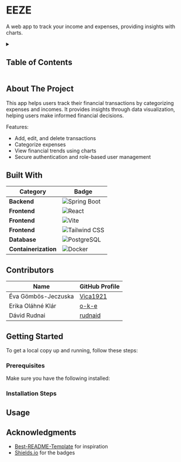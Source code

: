 # EEZE

A web app to track your income and expenses, providing insights with charts.


<details>
<summary><h2>Table of Contents</h2></summary>
  
- [About the Project](#about-the-project)
- [Built With](#built-with)
- [Contributors](#contributors)
- [Getting Started](#getting-started)
  - [Prerequisites](#prerequisites)
  - [Installation Steps](#installation-steps)
- [Usage](#usage)
- [Acknowledgments](#acknowledgments)
  
</details>


## About The Project

This app helps users track their financial transactions by categorizing expenses and incomes.
It provides insights through data visualization, helping users make informed financial decisions.

Features:
- Add, edit, and delete transactions
- Categorize expenses
- View financial trends using charts
- Secure authentication and role-based user management
  
  
## Built With

| Category      | Badge |
|--------------|----------------------------------------------------------------|
| **Backend**  | ![Spring Boot](https://img.shields.io/badge/Backend-Spring_Boot-green?logo=spring) |
| **Frontend** | ![React](https://img.shields.io/badge/Frontend-React-blue?logo=react) |
| **Frontend** | ![Vite](https://img.shields.io/badge/Frontend-Vite-purple?logo=vite) |
| **Frontend** | ![Tailwind CSS](https://img.shields.io/badge/Frontend-Tailwind_CSS-38B2AC?logo=tailwindcss) |
| **Database** | ![PostgreSQL](https://img.shields.io/badge/Database-PostgreSQL-316192?logo=postgresql) |
| **Containerization** | ![Docker](https://img.shields.io/badge/Docker-Containerization-blue?logo=docker) |


## Contributors

| Name          | GitHub Profile |
|--------------|---------------|
| Éva Gömbös-Jeczuska  | [Vica1921](https://github.com/Vica1921) |
| Erika Oláhné Klár | [o-k-e](https://github.com/o-k-e) |
| Dávid Rudnai | [rudnaid](https://github.com/rudnaid) |


## Getting Started

To get a local copy up and running, follow these steps:


### Prerequisites
Make sure you have the following installed:


### Installation Steps

## Usage

## Acknowledgments

- [Best-README-Template](https://github.com/othneildrew/Best-README-Template) for inspiration
- [Shields.io](https://shields.io/) for the badges

